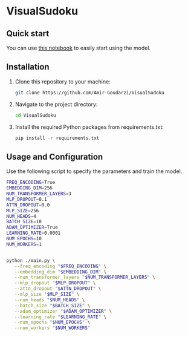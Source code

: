 # VisualSudoku

## Quick start

You can use [this notebook](https://colab.research.google.com/drive/1lL5M04cgM_JzPBc3tcTTsyV1oWyakuUu?usp=drive_link) to easily start using the model.

## Installation

1. Clone this repository to your machine:
   ```bash
   git clone https://github.com/Amir-Goudarzi/VisualSudoku
2. Navigate to the project directory:
   ```bash
   cd VisualSudoku
3. Install the required Python packages from requirements.txt:
   ```bash
   pip install -r requirements.txt

## Usage and Configuration 

   Use the following script to specify the parameters and train the model. 

   ```bash
   FREQ_ENCODING=True
   EMBEDDING_DIM=256
   NUM_TRANSFORMER_LAYERS=3
   MLP_DROPOUT=0.1
   ATTN_DROPOUT=0.0
   MLP_SIZE=256
   NUM_HEADS=4
   BATCH_SIZE=10
   ADAM_OPTIMIZER=True
   LEARNING_RATE=0.0001
   NUM_EPOCHS=10
   NUM_WORKERS=1
   
   
   python ./main.py \
      --freq_encoding "$FREQ_ENCODING" \
      --embedding_dim "$EMBEDDING_DIM" \
      --num_transformer_layers "$NUM_TRANSFORMER_LAYERS" \
      --mlp_dropout "$MLP_DROPOUT" \
      --attn_dropout "$ATTN_DROPOUT" \
      --mlp_size "$MLP_SIZE" \
      --num_heads "$NUM_HEADS" \
      --batch_size "$BATCH_SIZE" \
      --adam_optimizer "$ADAM_OPTIMIZER" \
      --learning_rate "$LEARNING_RATE" \
      --num_epochs "$NUM_EPOCHS" \
      --num_workers "$NUM_WORKERS"
